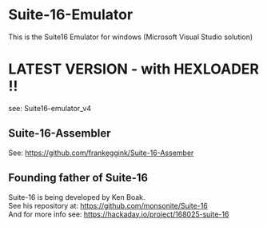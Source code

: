 # Suite-16-Emulator

This is the Suite16 Emulator for windows (Microsoft Visual Studio solution)


# LATEST VERSION - with HEXLOADER !! #
see: Suite16-emulator_v4 <br/>

## Suite-16-Assembler
See: https://github.com/frankeggink/Suite-16-Assember

## Founding father of Suite-16
Suite-16 is being developed by Ken Boak.  <br/>
See his repository at: https://github.com/monsonite/Suite-16  <br/>
And for more info see: https://hackaday.io/project/168025-suite-16  <br/>

